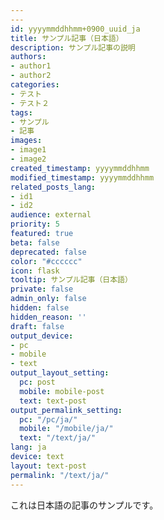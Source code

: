 ```yaml
---
---
id: yyyymmddhhmm+0900_uuid_ja
title: サンプル記事（日本語）
description: サンプル記事の説明
authors:
- author1
- author2
categories:
- テスト
- テスト２
tags:
- サンプル
- 記事
images:
- image1
- image2
created_timestamp: yyyymmddhhmm
modified_timestamp: yyyymmddhhmm
related_posts_lang:
- id1
- id2
audience: external
priority: 5
featured: true
beta: false
deprecated: false
color: "#cccccc"
icon: flask
tooltip: サンプル記事（日本語）
private: false
admin_only: false
hidden: false
hidden_reason: ''
draft: false
output_device:
- pc
- mobile
- text
output_layout_setting:
  pc: post
  mobile: mobile-post
  text: text-post
output_permalink_setting:
  pc: "/pc/ja/"
  mobile: "/mobile/ja/"
  text: "/text/ja/"
lang: ja
device: text
layout: text-post
permalink: "/text/ja/"
---
```



これは日本語の記事のサンプルです。
